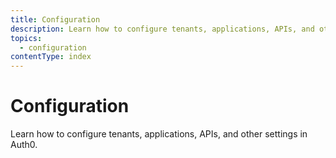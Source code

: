 ```yaml
---
title: Configuration
description: Learn how to configure tenants, applications, APIs, and other settings in Auth0
topics:
  - configuration
contentType: index
---
```

# Configuration

Learn how to configure tenants, applications, APIs, and other settings in Auth0. 

<!-- <%= include('../../_includes/_topic-links', { links: [
  'dashboard/guides/applications/register-app-regular-web',
  'dashboard/guides/applications/register-app-native',
  'dashboard/guides/applications/register-app-spa',
  'dashboard/guides/applications/register-app-m2m',
] }) %> -->
